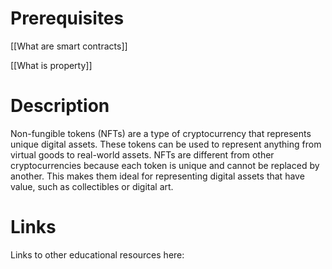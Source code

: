 # Prerequisites
[[What are smart contracts]]


[[What is property]]

# Description
  
Non-fungible tokens (NFTs) are a type of cryptocurrency that represents unique digital assets. These tokens can be used to represent anything from virtual goods to real-world assets. NFTs are different from other cryptocurrencies because each token is unique and cannot be replaced by another. This makes them ideal for representing digital assets that have value, such as collectibles or digital art.

# Links
Links to other educational resources here: